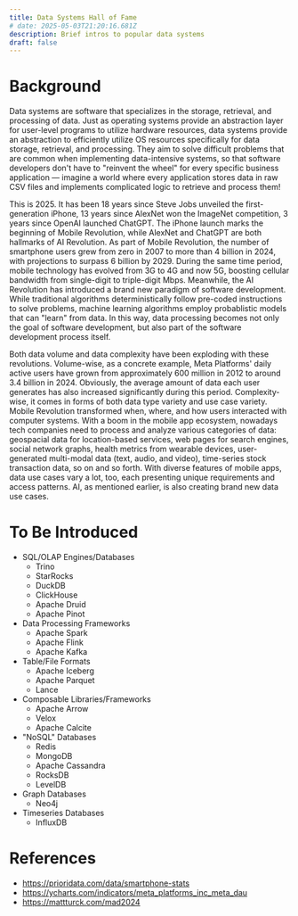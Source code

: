 ```yaml
---
title: Data Systems Hall of Fame
# date: 2025-05-03T21:20:16.681Z
description: Brief intros to popular data systems
draft: false
---
```

# Background
Data systems are software that specializes in the storage, retrieval, and processing of data. Just
as operating systems provide an abstraction layer for user-level programs to utilize hardware
resources, data systems provide an abstraction to efficiently utilize OS resources specifically for
data storage, retrieval, and processing. They aim to solve difficult problems that are common when
implementing data-intensive systems, so that software developers don't have to "reinvent the
wheel" for every specific business application — imagine a world where every application stores
data in raw CSV files and implements complicated logic to retrieve and process them!

This is 2025. It has been 18 years since Steve Jobs unveiled the first-generation iPhone, 13 years
since AlexNet won the ImageNet competition, 3 years since OpenAI launched ChatGPT. The iPhone
launch marks the beginning of Mobile Revolution, while AlexNet and ChatGPT are both hallmarks of
AI Revolution. As part of Mobile Revolution, the number of smartphone users grew from zero in 2007
to more than 4 billion in 2024, with projections to surpass 6 billion by 2029. During the same time
period, mobile technology has evolved from 3G to 4G and now 5G, boosting cellular bandwidth from
single-digit to triple-digit Mbps. Meanwhile, the AI Revolution has introduced a brand new paradigm
of software development. While traditional algorithms deterministically follow pre-coded
instructions to solve problems, machine learning algorithms employ probablistic models that can
"learn" from data. In this way, data processing becomes not only the goal of software development,
but also part of the software development process itself.

Both data volume and data complexity have been exploding with these revolutions. Volume-wise, as
a concrete example, Meta Platforms' daily active users have grown from approximately 600 million in
2012 to around 3.4 billion in 2024. Obviously, the average amount of data each user generates has
also increased significantly during this period. Complexity-wise, it comes in forms of both data
type variety and use case variety. Mobile Revolution transformed when, where, and how users
interacted with computer systems. With a boom in the mobile app ecosystem, nowadays tech companies
need to process and analyze various categories of data: geospacial data for location-based services,
web pages for search engines, social network graphs, health metrics from wearable devices,
user-generated multi-modal data (text, audio, and video), time-series stock transaction data, so on
and so forth. With diverse features of mobile apps, data use cases vary a lot, too, each presenting
unique requirements and access patterns. AI, as mentioned earlier, is also creating brand new data
use cases.



# To Be Introduced
- SQL/OLAP Engines/Databases
  - Trino
  - StarRocks
  - DuckDB
  - ClickHouse
  - Apache Druid
  - Apache Pinot
- Data Processing Frameworks
  - Apache Spark
  - Apache Flink
  - Apache Kafka
- Table/File Formats
  - Apache Iceberg
  - Apache Parquet
  - Lance
- Composable Libraries/Frameworks
  - Apache Arrow
  - Velox
  - Apache Calcite
- "NoSQL" Databases
  - Redis
  - MongoDB
  - Apache Cassandra
  - RocksDB
  - LevelDB
- Graph Databases
  - Neo4j
- Timeseries Databases
  - InfluxDB

# References
- https://prioridata.com/data/smartphone-stats
- https://ycharts.com/indicators/meta_platforms_inc_meta_dau
- https://mattturck.com/mad2024
